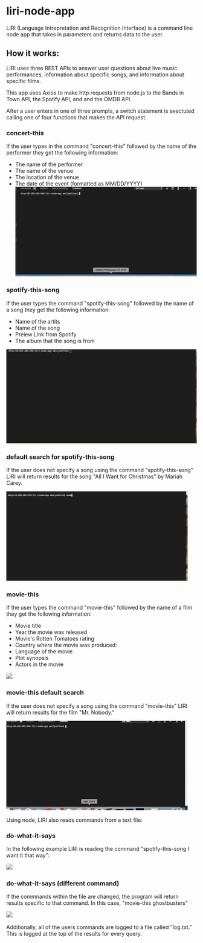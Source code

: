 # liri-node-app

LIRI (Language Intrepretation and Recognition Interface) is a command line node app that takes in parameters and returns data to the user. 

## How it works:
 

LIRI uses three REST APIs to answer user questions about live music performances, information about specific songs, and information about specific films. 


This app uses Axios to make http requests from node.js to the Bands in Town API, the Spotify API, and and the OMDB API. 

After a user enters in one of three prompts, a switch statement is exectuted calling one of four functions that makes the API request.
### concert-this
If the user types in the command "concert-this" followed by the name of the performer they get the following information: 

* The name of the performer
* The name of the venue
* The location of the venue
* The date of the event (formatted as MM/DD/YYYY)
![](concert-this.gif)


### spotify-this-song
If the user types the command "spotify-this-song" followed by the name of a song they get the following information: 

* Name of the artits
* Name of the song
* Preiew Link from Spotify
* The album that the song is from 

![](spotify-this-song.gif)



### default search for spotify-this-song
If the user does not specify a song using the command "spotify-this-song" LIRI will return results for the song "All I Want for Christmas" by Mariah Carey.

![](spotify-this-default.gif)

### movie-this
If the user types the command "movie-this" followed by the name of a film they get the following information: 

* Movie title 
* Year the movie was released
* Movie's Rotten Tomatoes rating
* Country where the movie was produced: 
* Language of the movie 
* Plot synopsis 
* Actors in the movie 

![](movie-this.gif)

### movie-this default search
If the user does not specify a song using the command "movie-this" LIRI will return results for the film "Mr. Nobody."


![](movie-this-default.gif)



Using node, LIRI also reads commands from a text file: 


### do-what-it-says
In the following example LIRI is reading the command "spotify-this-song I want it that way":

![](do-what-it-says.gif)

### do-what-it-says (different command) 

If the commnands within the file are changed, the program will return results specific to that command. In this case, "movie-this ghostbusters" 

![](do-what-it-says-diff-command.gif)

Additionally, all of the users commands are logged to a file called "log.txt." This is logged at the top of the results for every query. 





 



